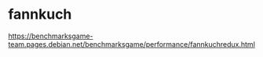 # fannkuch
https://benchmarksgame-team.pages.debian.net/benchmarksgame/performance/fannkuchredux.html
